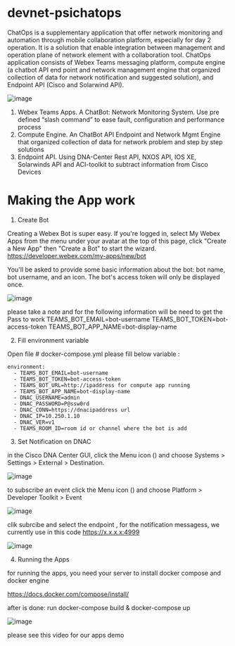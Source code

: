 # devnet-psichatops

ChatOps is a supplementary application that offer network monitoring and automation through mobile collaboration platform, especially for day 2 operation.
It is a solution that enable integration between management and operation plane of network element with a collaboration tool.
ChatOps application consists of Webex Teams messaging platform, compute engine (a chatbot  API end point and network management engine that organized collection of data for network notification and suggested solution), and Endpoint API (Cisco and Solarwind API).

![image](https://user-images.githubusercontent.com/40487431/121645576-8b9f4500-cabe-11eb-9521-080ab56d4d93.png)

1. Webex Teams Apps.
A ChatBot: Network Monitoring System. Use pre defined “slash command” to ease fault, configuration and performance process
2. Compute Engine.
An ChatBot API Endpoint and Network Mgmt Engine that organized collection of data for network problem and step by step solutions
3. Endpoint API.
Using DNA-Center Rest API, NXOS API, IOS XE, Solarwinds API and ACI-toolkit to subtract information from Cisco Devices


# Making the App work

1. Create Bot

Creating a Webex Bot is super easy. If you're logged in, select My Webex Apps from the menu under your avatar at the top of this page, click "Create a New App" then "Create a Bot" to start the wizard.
https://developer.webex.com/my-apps/new/bot

You'll be asked to provide some basic information about the bot: bot name, bot username, and an icon.
The bot's access token will only be displayed once.

![image](https://user-images.githubusercontent.com/40487431/121646716-ca81ca80-cabf-11eb-9029-178108da2b11.png)


please take a note and for the following information will be need to get the Pass to work
TEAMS_BOT_EMAIL=bot-username
TEAMS_BOT_TOKEN=bot-access-token
TEAMS_BOT_APP_NAME=bot-display-name

2. Fill environment variable

Open file # docker-compose.yml
please fill below variable :

    environment:
      - TEAMS_BOT_EMAIL=bot-username
      - TEAMS_BOT_TOKEN=bot-access-token
      - TEAMS_BOT_URL=http://ipaddress for compute app running
      - TEAMS_BOT_APP_NAME=bot-display-name
      - DNAC_USERNAME=admin
      - DNAC_PASSWORD=P@ssw0rd
      - DNAC_CONN=https://dnacipaddress url
      - DNAC_IP=10.250.1.10
      - DNAC_VER=v1
      - TEAMS_ROOM_ID=room id or channel where the bot is add

3. Set Notification on DNAC

in the Cisco DNA Center GUI, click the Menu icon () and choose Systems > Settings > External > Destination.

![image](https://user-images.githubusercontent.com/40487431/121649656-fb173380-cac2-11eb-9579-6b9c21bfe4b6.png)


to subscribe an event click the Menu icon () and choose Platform > Developer Toolkit > Event 

![image](https://user-images.githubusercontent.com/40487431/121651262-9eb51380-cac4-11eb-95a5-83361c478ec2.png)


clik subrcibe and select the endpoint , for the notification messagess, we currently use in this code https://x.x.x.x:4999

![image](https://user-images.githubusercontent.com/40487431/121651434-d0c67580-cac4-11eb-98f8-82363bd84e07.png)

4. Running the Apps

for running the apps, you need your server to install docker compose and docker engine

https://docs.docker.com/compose/install/

after is done:
run docker-compose build & docker-compose up

![image](https://user-images.githubusercontent.com/40487431/121651992-69f58c00-cac5-11eb-8245-9557f522ce0a.png)



please see this video for our apps demo




